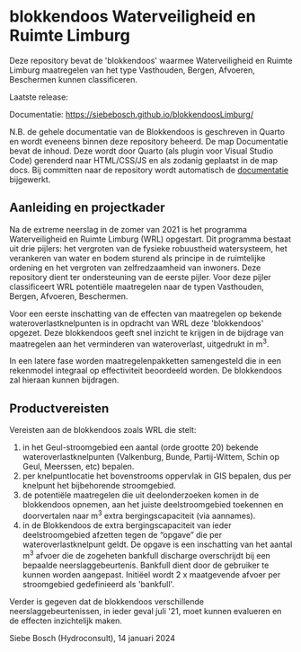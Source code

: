 # blokkendoos Waterveiligheid en Ruimte Limburg
Deze repository bevat de 'blokkendoos' waarmee Waterveiligheid en Ruimte Limburg maatregelen van het type Vasthouden, Bergen, Afvoeren, Beschermen kunnen classificeren.

Laatste release:

Documentatie: https://siebebosch.github.io/blokkendoosLimburg/

N.B. de gehele documentatie van de Blokkendoos is geschreven in Quarto en wordt eveneens binnen deze repository beheerd. De map Documentatie bevat de inhoud. Deze wordt door Quarto (als plugin voor Visual Studio Code) gerenderd naar HTML/CSS/JS en als zodanig geplaatst in de map docs. Bij committen naar de repository wordt automatisch de [documentatie](https://siebebosch.github.io/blokkendoosLimburg/) bijgewerkt.

## Aanleiding en projectkader
Na de extreme neerslag in de zomer van 2021 is het programma Waterveiligheid en Ruimte Limburg
(WRL) opgestart. Dit programma bestaat uit drie pijlers: het vergroten van de fysieke robuustheid watersysteem,
het verankeren van water en bodem sturend als principe in de ruimtelijke ordening en het vergroten
van zelfredzaamheid van inwoners. Deze repository dient ter ondersteuning van de eerste pijler. Voor deze pijler classificeert WRL potentiële maatregelen
naar de typen Vasthouden, Bergen, Afvoeren, Beschermen.

Voor een eerste inschatting van de effecten van maatregelen op bekende wateroverlastknelpunten is in opdracht van WRL
deze 'blokkendoos' opgezet. Deze blokkendoos geeft snel inzicht te krijgen in de bijdrage van maatregelen aan het verminderen van wateroverlast, uitgedrukt in m<sup>3</sup>.

In een latere fase worden maatregelenpakketten samengesteld die in een rekenmodel integraal op effectiviteit beoordeeld worden. De blokkendoos zal hieraan kunnen bijdragen.

## Productvereisten
Vereisten aan de blokkendoos zoals WRL die stelt:

1. in het Geul-stroomgebied een aantal (orde grootte 20) bekende wateroverlastknelpunten (Valkenburg, Bunde, Partij-Wittem, Schin op Geul, Meerssen, etc) bepalen.
2. per knelpuntlocatie het bovenstrooms oppervlak in GIS bepalen, dus per knelpunt het bijbehorende stroomgebied.
3. de potentiële maatregelen die uit deelonderzoeken komen in de blokkendoos opnemen, aan het juiste deelstroomgebied toekennen en doorvertalen naar m<sup>3</sup> extra bergingscapaciteit (via aannames).
4. in de Blokkendoos de extra bergingscapaciteit van ieder deelstroomgebied afzetten tegen de “opgave” die per wateroverlastknelpunt geldt. De opgave is een inschatting van het aantal m<sup>3</sup> afvoer die de zogeheten bankfull discharge overschrijdt bij een bepaalde neerslaggebeurtenis. Bankfull dient door de gebruiker te kunnen worden aangepast. Initiëel wordt 2 x maatgevende afvoer per stroomgebied gedefinieerd als 'bankfull'.

Verder is gegeven dat de blokkendoos verschillende neerslaggebeurtenissen, in ieder geval juli '21, moet kunnen evalueren en de effecten inzichtelijk maken.

Siebe Bosch (Hydroconsult), 14 januari 2024


